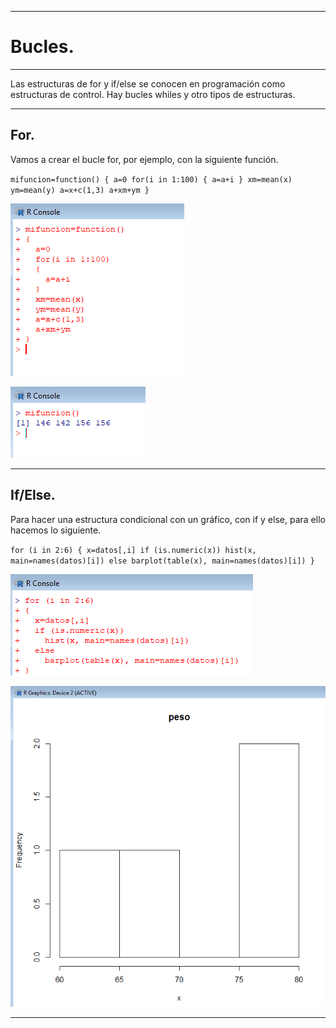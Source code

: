 ___

# **Bucles.**

---

Las estructuras de for y if/else se conocen en programación como estructuras de control. Hay bucles whiles y otro tipos de estructuras.

---

## **For.**

Vamos a crear el bucle for, por ejemplo, con la siguiente función.

`mifuncion=function()
{
  a=0
  for(i in 1:100)
  {
    a=a+i
  }
  xm=mean(x)
  ym=mean(y)
  a=x+c(1,3)
  a+xm+ym
}`

![bucles01](./img/6-Bucles/bucles_01.png)

![bucles02](./img/6-Bucles/bucles_02.png)

---

## **If/Else.**

Para hacer una estructura condicional con un gráfico, con if y else, para ello hacemos lo siguiente.

`for (i in 2:6)
{
  x=datos[,i]
  if (is.numeric(x))
    hist(x, main=names(datos)[i])
  else
    barplot(table(x), main=names(datos)[i])
}`

![bucles03](./img/6-Bucles/bucles_03.png)

![bucles04](./img/6-Bucles/bucles_04.png)

---
